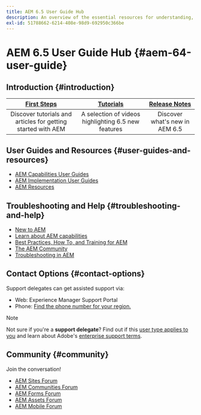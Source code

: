 ```yaml
---
title: AEM 6.5 User Guide Hub
description: An overview of the essential resources for understanding, installing, managing, and using AEM 6.5.
exl-id: 51788662-6214-408e-98d9-692950c366be
---
```

# AEM 6.5 User Guide Hub {#aem-64-user-guide}

## Introduction {#introduction}

|[First Steps](https://experienceleague.adobe.com/docs/experience-manager-cloud-service/content/home.html)|[Tutorials](https://experienceleague.adobe.com/docs/experience-manager-tutorials.html)|[Release Notes](https://experienceleague.adobe.com/docs/experience-manager-65/release-notes/release-notes.html?lang=en)|
|:-:|:-:|:-:|
|Discover tutorials and articles for getting started with AEM|A selection of videos highlighting 6.5 new features|Discover what's new in AEM 6.5|

## User Guides and Resources {#user-guides-and-resources}

* [AEM Capabilities User Guides](capabilities.md)
* [AEM Implementation User Guides](implementation.md)
* [AEM Resources](resources.md)

## Troubleshooting and Help {#troubleshooting-and-help}

* [New to AEM](new.md)
* [Learn about AEM capabilities](learn.md)
* [Best Practices, How To, and Training for AEM](best-practice.md)
* [The AEM Community](community.md)
* [Troubleshooting in AEM](troubleshooting.md)

## Contact Options {#contact-options}

Support delegates can get assisted support via:

* Web: Experience Manager Support Portal
* Phone: [Find the phone number for your region.](https://experienceleague.adobe.com/?support-tab=home#support)

>[!NOTE]
>
>Not sure if you're a **support delegate**? Find out if this [user type applies to you](https://helpx.adobe.com/experience-cloud/supported-users.html) and learn about Adobe's [enterprise support terms](https://helpx.adobe.com/support/programs/enterprise-support-terms.html).

## Community {#community}

Join the conversation!

* [AEM Sites Forum](https://help-forums.adobe.com/content/adobeforums/en/experience-manager-forum/adobe-experience-manager.html)
* [AEM Communities Forum](https://help-forums.adobe.com/content/adobeforums/en/experience-manager-forum/aem-communities.html)
* [AEM Forms Forum](https://help-forums.adobe.com/content/adobeforums/en/experience-manager-forum/aem-forms.html)
* [AEM Assets Forum](https://help-forums.adobe.com/content/adobeforums/en/experience-manager-forum/aem-assets.html)
* [AEM Mobile Forum](https://experienceleaguecommunities.adobe.com/)
